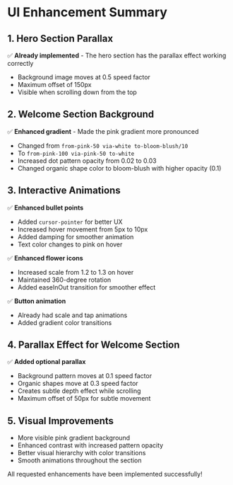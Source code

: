 # UI Enhancement Summary

## 1. Hero Section Parallax
✅ **Already implemented** - The hero section has the parallax effect working correctly
- Background image moves at 0.5 speed factor
- Maximum offset of 150px
- Visible when scrolling down from the top

## 2. Welcome Section Background
✅ **Enhanced gradient** - Made the pink gradient more pronounced
- Changed from `from-pink-50 via-white to-bloom-blush/10`
- To `from-pink-100 via-pink-50 to-white`
- Increased dot pattern opacity from 0.02 to 0.03
- Changed organic shape color to bloom-blush with higher opacity (0.1)

## 3. Interactive Animations
✅ **Enhanced bullet points**
- Added `cursor-pointer` for better UX
- Increased hover movement from 5px to 10px
- Added damping for smoother animation
- Text color changes to pink on hover

✅ **Enhanced flower icons**
- Increased scale from 1.2 to 1.3 on hover
- Maintained 360-degree rotation
- Added easeInOut transition for smoother effect

✅ **Button animation**
- Already had scale and tap animations
- Added gradient color transitions

## 4. Parallax Effect for Welcome Section
✅ **Added optional parallax**
- Background pattern moves at 0.1 speed factor
- Organic shapes move at 0.3 speed factor
- Creates subtle depth effect while scrolling
- Maximum offset of 50px for subtle movement

## 5. Visual Improvements
- More visible pink gradient background
- Enhanced contrast with increased pattern opacity
- Better visual hierarchy with color transitions
- Smooth animations throughout the section

All requested enhancements have been implemented successfully!